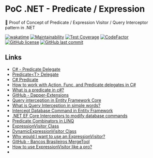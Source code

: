 # PoC .NET - Predicate / Expression

🔬 Proof of Concept of Predicate / Expression Visitor / Query Interceptor pattern in .NET

[![wakatime](https://wakatime.com/badge/github/GuilhermeStracini/POC-dotnet-Predicate-Expression.svg)](https://wakatime.com/badge/github/GuilhermeStracini/POC-dotnet-Predicate-Expression)
[![Maintainability](https://api.codeclimate.com/v1/badges/f13b4d71c4dc974b158e/maintainability)](https://codeclimate.com/github/GuilhermeStracini/POC-dotnet-Predicate-Expression/maintainability)
[![Test Coverage](https://api.codeclimate.com/v1/badges/f13b4d71c4dc974b158e/test_coverage)](https://codeclimate.com/github/GuilhermeStracini/POC-dotnet-Predicate-Expression/test_coverage)
[![CodeFactor](https://www.codefactor.io/repository/github/GuilhermeStracini/POC-dotnet-Predicate-Expression/badge)](https://www.codefactor.io/repository/github/GuilhermeStracini/POC-dotnet-Predicate-Expression)
[![GitHub license](https://img.shields.io/github/license/GuilhermeStracini/POC-dotnet-Predicate-Expression)](https://github.com/GuilhermeStracini/POC-dotnet-Predicate-Expression)
[![GitHub last commit](https://img.shields.io/github/last-commit/GuilhermeStracini/POC-dotnet-Predicate-Expression)](https://github.com/GuilhermeStracini/POC-dotnet-Predicate-Expression)

## Links

-  [C# - Predicate Delegate](https://www.tutorialsteacher.com/csharp/csharp-predicate)
-  [Predicate\<T\> Delegate](https://learn.microsoft.com/en-us/dotnet/api/system.predicate-1?view=net-7.0)
-  [C# Predicate](https://zetcode.com/csharp/predicate/)
-  [How to work with Action, Func, and Predicate delegates in C#](https://www.infoworld.com/article/3057152/how-to-work-with-action-func-and-predicate-delegates-in-c-sharp.html)
-  [What is a predicate in c#?](https://stackoverflow.com/questions/1710301/what-is-a-predicate-in-c)
-  [GitHub - Dapper-Extensions](https://github.com/tmsmith/Dapper-Extensions)
-  [Query interception in Entity Framework Core](https://lizzy-gallagher.github.io/query-interception-entity-framework/)
-  [What is Query Interception in simple words?](https://stackoverflow.com/questions/30899118/what-is-query-interception-in-simple-words)
-  [Intercept Database Command in Entity Framework](https://www.entityframeworktutorial.net/entityframework6/database-command-interception.aspx)
-  [.NET EF Core Interceptors to modify database commands](https://thecodeblogger.com/2021/07/18/net-ef-core-interceptors-to-modify-database-commands/)
-  [Predicate Combinators in LINQ](https://www.c-sharpcorner.com/UploadFile/04fe4a/predicate-combinators-in-linq/)
-  [ExpressionVisitor Class](https://learn.microsoft.com/en-us/dotnet/api/system.linq.expressions.expressionvisitor?view=net-8.0)
-  [DynamicExpressionVisitor Class](https://learn.microsoft.com/en-us/dotnet/api/system.linq.expressions.dynamicexpressionvisitor?view=net-8.0)
-  [Why would I want to use an ExpressionVisitor?](https://stackoverflow.com/questions/41432852/why-would-i-want-to-use-an-expressionvisitor)
-  [GitHub - Bancos Brasileiros MergeTool](https://github.com/guibranco/BancosBrasileiros-MergeTool/blob/main/BancosBrasileiros.MergeTool/Dto/Bank.cs#L53)
-  [How to use ExpressionVisitor like a pro?](https://rafalkozlowski.engineer/how-to-use-expressionvisitor-like-a-pro/)
-  
